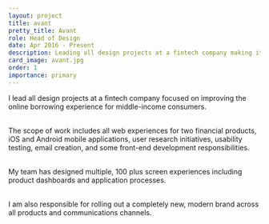 ```yaml
---
layout: project
title: avant
pretty_title: Avant
role: Head of Design
date: Apr 2016 - Present
description: Leading all design projects at a fintech company making it easier for middle-income consumers to borrow money online.
card_image: avant.jpg
order: 1
importance: primary
---
```


I lead all design projects at a fintech company focused on improving the online borrowing experience for middle-income consumers.<br><br>

The scope of work includes all web experiences for two financial products, iOS and Android mobile applications, user research initiatives, usability testing, email creation, and some front-end development responsibilities.<br><br>

My team has designed multiple, 100 plus screen experiences including product dashboards and application processes. <br><br>

I am also responsible for rolling out a completely new, modern brand across all products and communications channels.